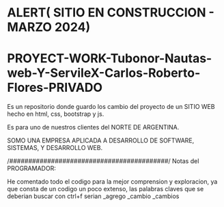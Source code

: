 # ALERT( SITIO EN CONSTRUCCION - MARZO 2024)
# PROYECT-WORK-Tubonor-Nautas-web-Y-ServileX-Carlos-Roberto-Flores-PRIVADO
Es un repositorio donde guardo los cambio del proyecto de un SITIO WEB hecho en html, css, bootstrap y js. 

Es para uno de nuestros clientes del NORTE DE ARGENTINA.

SOMO UNA EMPRESA APLICADA A DESARROLLO DE SOFTWARE, SISTEMAS, Y DESARROLLO WEB.

/*##########################################*/
Notas del PROGRAMADOR:

He comentado todo el codigo para la mejor comprension y exploracion,
ya que consta de un codigo un poco extenso,
las palabras claves que se deberian buscar con ctrl+f serian
_agrego
_cambio
_cambios


